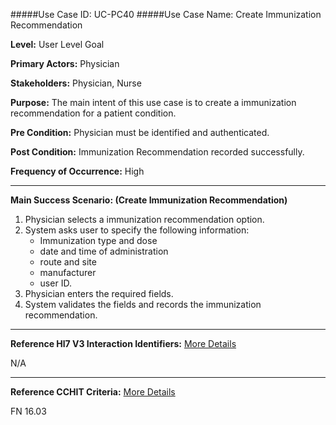 #####Use Case ID: UC-PC40
#####Use Case Name: Create Immunization Recommendation

**Level:**                     User Level Goal

**Primary Actors:**            Physician

**Stakeholders:**              Physician, Nurse

**Purpose:**                   The main intent of this use case is to create a immunization recommendation for a patient condition.

**Pre Condition:**             Physician must be identified and authenticated.

**Post Condition:**            Immunization Recommendation recorded successfully.

**Frequency of Occurrence:**   High
__________________________________________________________
**Main Success Scenario: (Create Immunization Recommendation)**

1. Physician selects a immunization recommendation option.
2. System asks user to specify the following information:
    * Immunization type and dose 
    * date and time of administration 
    * route and site
    * manufacturer
    * user ID.
3. Physician enters the required fields.
4. System validates the fields and records the immunization recommendation.
________________________________________________________________________
**Reference Hl7 V3 Interaction Identifiers:**
[More Details](http://www.hl7.org/implement/standards/product_brief.cfm?product_id=306)

N/A
_______________________________________________________________
**Reference CCHIT Criteria:**
[More Details](https://www.cchit.org/cchit-certified)

FN 16.03
